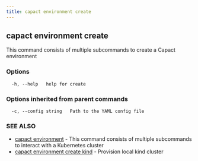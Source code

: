 ```yaml
---
title: capact environment create
---
```


## capact environment create

This command consists of multiple subcommands to create a Capact environment

### Options

```
  -h, --help   help for create
```

### Options inherited from parent commands

```
  -c, --config string   Path to the YAML config file
```

### SEE ALSO

* [capact environment](capact_environment.md)	 - This command consists of multiple subcommands to interact with a Kubernetes cluster
* [capact environment create kind](capact_environment_create_kind.md)	 - Provision local kind cluster

